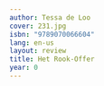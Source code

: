 ```yaml
---
author: Tessa de Loo
cover: 231.jpg
isbn: "9789070066604"
lang: en-us
layout: review
title: Het Rook-Offer
year: 0
---
```

